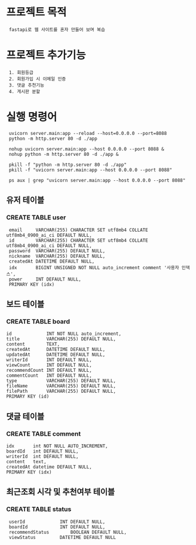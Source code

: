 # 프로젝트 목적
     fastapi로 웹 사이트를 혼자 만들어 보며 복습

# 프로젝트 추가기능
     1. 회원등급
     2. 회원가입 시 이메일 인증
     3. 댓글 추천기능
     4. 게시판 분할

# 실행 명령어
     uvicorn server.main:app --reload --host=0.0.0.0 --port=8088
     python -m http.server 80 -d ./app
     
     nohup uvicorn server.main:app --host 0.0.0.0 --port 8088 &
     nohup python -m http.server 80 -d ./app &
 
     pkill -f "python -m http.server 80 -d ./app"
     pkill -f "uvicorn server.main:app --host 0.0.0.0 --port 8088"
     
     ps aux | grep "uvicorn server.main:app --host 0.0.0.0 --port 8088"


## 유저 테이블
### CREATE TABLE user

     email     VARCHAR(255) CHARACTER SET utf8mb4 COLLATE utf8mb4_0900_ai_ci DEFAULT NULL,
     id        VARCHAR(255) CHARACTER SET utf8mb4 COLLATE utf8mb4_0900_ai_ci DEFAULT NULL,
     password  VARCHAR(255) DEFAULT NULL,
     nickname  VARCHAR(255) DEFAULT NULL,
     createdAt DATETIME DEFAULT NULL,
     idx       BIGINT UNSIGNED NOT NULL auto_increment comment '사용자 인덱스',
     power 	   INT DEFAULT NULL,
     PRIMARY KEY (idx)


## 보드 테이블 
### CREATE TABLE board
    id             INT NOT NULL auto_increment,
    title          VARCHAR(255) DEFAULT NULL,
    content        TEXT,
    createdAt      DATETIME DEFAULT NULL,
    updatedAt      DATETIME DEFAULT NULL,
    writerId       INT DEFAULT NULL,
    viewCount      INT DEFAULT NULL,
    recommendCount INT DEFAULT NULL,
    commentCount   INT DEFAULT NULL,
    type           VARCHAR(255) DEFAULT NULL,
    fileName       VARCHAR(255) DEFAULT NULL,
    filePath       VARCHAR(255) DEFAULT NULL,
    PRIMARY KEY (id)

## 댓글 테이블
### CREATE TABLE comment  
	idx       int NOT NULL AUTO_INCREMENT,
	boardId   int DEFAULT NULL,
	writerId  int DEFAULT NULL,
	content   text,
	createdAt datetime DEFAULT NULL,
	PRIMARY KEY (idx) 

## 최근조회 시각 및 추천여부 테이블
### CREATE TABLE status
     userId     		INT DEFAULT NULL,
     boardId    		INT DEFAULT NULL,
     recommendStatus        BOOLEAN DEFAULT NULL,
     viewStatus 		DATETIME DEFAULT NULL

